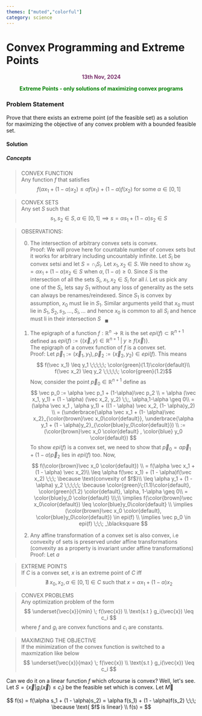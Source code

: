 ```yaml
---
themes: ["muted","colorful"]
category: science
---
```




# Convex Programming and Extreme Points
<p style="text-align:center; color:#7A306C"> <b>13th Nov, 2024</b> </p>

<p style='text-align:center;color:green'><b> 
Extreme Points - only solutions of maximizing convex programs
</b></p> 

### Problem Statement
Prove that there exists an extreme point (of the feasible set) as a solution for maximizing the objective of any convex problem with a bounded feasible set.

#### Solution

##### Concepts

> CONVEX FUNCTION  
Any function $f$ that satisfies
$$
    f(\alpha x_1 + (1-\alpha)x_2) \leq \alpha f(x_1) + (1-\alpha) f(x_2) \text{ for some } \alpha \in [0,1] 
$$

> CONVEX SETS  
Any set $S$ such that 
$$
    s_1,s_2 \in S, \alpha \in [0,1] \implies s = \alpha s_1 + (1 - \alpha)s_2 \in S 
$$
>

> OBSERVATIONS:  
>
>0. The intersection of arbitrary convex sets is convex.  
>Proof: We will prove here for countable number of convex sets but it works for arbitrary including uncountably infinite. Let $S_i$ be convex setsi and let $S = \cap_i S_i$.
Let $x_1,x_2 \in S$. We need to show $x_0 = \alpha x_1 + (1-\alpha)x_2 \in S$ when $\alpha, (1-\alpha) \geq 0$. Since $S$ is the intersection of all the sets $S_i$, $x_1,x_2 \in S_i$ for all $i$. Let us pick any one of the $S_i$, lets say $S_1$ without any loss of generality as the sets can always be renames/reindexed. Since $S_1$ is convex by assumption, $x_0$ must lie in $S_1$. Similar arguments yeild that $x_0$ must lie in $S_1, S_2, s_3,...,S_i,...$ and hence $x_0$ is common to all $S_i$ and hence must li in their intersection $S \;\;\; _\blacksquare$ 
>
>1. The epigraph of a function $f: \mathbb{R}^n \rightarrow \mathbb{R}$ is the set  $epi(f) \subset \mathbb{R}^{n+1}$ defined as $epi(f) := \{(\vec x,y) \in \mathbb{R}^{n+1} \;|\;  y \geq f(\vec x)\}$.  
The epigraph of a convex function of $f$ is a convex set.  
>Proof: Let $\vec p_1:=(\vec x_1,y_1),\vec p_2 := (\vec x_2, y_2) \in epi(f)$. This means $$ f(\vec x_1) \leq y_1 \;\;\;\;\; \color{green}(1.1)\color{default}\\ f(\vec x_2) \leq y_2 \;\;\;\;\; \color{green}(1.2)$$
Now, consider the point $\vec p_0 \in \mathbb{R}^{n+1}$ define as  
$$
\vec p_0 := \alpha \vec p_1 + (1-\alpha)\vec p_2 \\
= \alpha (\vec x_1, y_1) + (1 - \alpha) (\vec x_2, y_2) \;\;, \alpha,1-\alpha \geq 0\\
    = (\alpha \vec x_1 , \alpha y_1) + ((1 - \alpha) \vec x_2, (1- \alpha)y_2) \\
    = (\underbrace{\alpha \vec x_1 + (1- \alpha)\vec x_2}_{\color{brown}\vec x_0\color{default}}, \underbrace{\alpha y_1 + (1 - \alpha)y_2}_{\color{blue}y_0\color{default}}) \\
    := (\color{brown}\vec x_0 \color{default} , \color{blue} y_0 \color{default})
$$
To show $epi(f)$ is a convex set, we need to show that $\vec p_0 = \alpha \vec p_1 + (1 - \alpha) \vec p_2$ lies in $epi(f)$ too.  Now, 
$$
f(\color{brown}\vec x_0 \color{default}) \\ 
= f(\alpha \vec x_1 + (1 - \alpha) \vec x_2)\\
\leq \alpha f(\vec x_1) + (1 - \alpha)f(\vec x_2)  \;\;\; \because \text{convexity of $f$}\\
\leq \alpha y_1 + (1 - \alpha) y_2 \;\;\;\;\;  \because \color{green}\;(1.1)\color{default}, \color{green}(1.2) \color{default}, \alpha, 1-\alpha \geq 0\\
= \color{blue}y_0 \color{default} \\\;\\
\implies f(\color{brown}\vec x_0\color{default}) \leq \color{blue}y_0\color{default} \\ 
\implies (\color{brown}\vec x_0 \color{default}, \color{blue}y_0\color{default}) \in epi(f) \\
\implies \vec p_0 \in epi(f) \;\;\; _\blacksquare
$$
>
> 2. Any affine transformation of a convex set is also convex, i.e convexity of sets is preserved under affine transformations (convexity as a property is invariant under affine transformations)
> Proof: Let $a$


> EXTREME POINTS  
If $C$ is a convex set, $x$ is an extreme point of $C$ iff  
$$
    \nexists \; x_0,x_2,\alpha \in [0,1] \in C \text{ such that }  x = \alpha x_1 + (1 - \alpha)x_2  
$$


> CONVEX PROBLEMS  
Any optimization problem of the form 
$$
    \underset{\vec{x}}{min} \; f(\vec{x}) \\
    \text{s.t }  g_i(\vec{x}) \leq c_i 
$$
where $f$ and $g_i$ are convex functions and $c_i$ are constants.


> MAXIMIZING THE OBJECTIVE  
If the minimization of the convex function is switched to a maxmization like below
$$
    \underset{\vec{x}}{max} \; f(\vec{x}) \\
    \text{s.t } g_i(\vec{x}) \leq c_i
$$

Can we do it on a linear function $f$ which ofcourse is convex?
Well, let's see. Let $S = \{ \vec{x} | g_i(\vec{x}) \leq c_i \}$ be the feasible set which is convex. Let $M$

$$
   f(s) = f(\alpha s_1 + (1 - \alpha)s_2) = \alpha f(s_1) + (1 - \alpha)f(s_2) \;\;\; \because \text{ $f$ is linear} \\
   f(s) = 
$$
